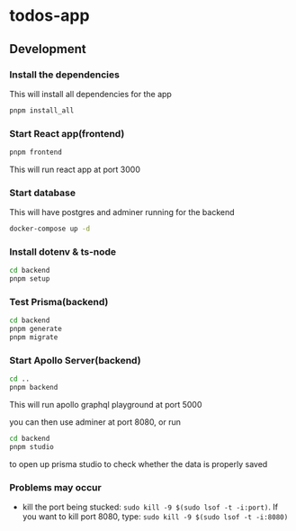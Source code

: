 # todos-app

## Development

### Install the dependencies

This will install all dependencies for the app

```sh
pnpm install_all
```

### Start React app(frontend)

```sh
pnpm frontend
```

This will run react app at port 3000

### Start database

This will have postgres and adminer running for the backend

```sh
docker-compose up -d
```

### Install dotenv & ts-node

```sh
cd backend
pnpm setup
```

### Test Prisma(backend)

```sh
cd backend
pnpm generate
pnpm migrate
```

### Start Apollo Server(backend)

```sh
cd ..
pnpm backend
```

This will run apollo graphql playground at port 5000


you can then use adminer at port 8080, or run

```sh
cd backend
pnpm studio
```

to open up prisma studio to check whether the data is properly saved

### Problems may occur
- kill the port being stucked: `sudo kill -9 $(sudo lsof -t -i:port)`. If you want to kill port 8080, type: `sudo kill -9 $(sudo lsof -t -i:8080)`